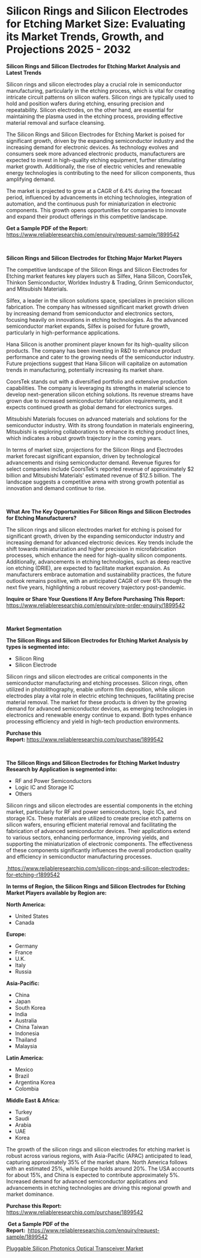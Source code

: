 <p><h1>Silicon Rings and Silicon Electrodes for Etching Market Size: Evaluating its Market Trends, Growth, and Projections 2025 - 2032</h1></p><p><strong>Silicon Rings and Silicon Electrodes for Etching Market Analysis and Latest Trends</strong></p>
<p><p>Silicon rings and silicon electrodes play a crucial role in semiconductor manufacturing, particularly in the etching process, which is vital for creating intricate circuit patterns on silicon wafers. Silicon rings are typically used to hold and position wafers during etching, ensuring precision and repeatability. Silicon electrodes, on the other hand, are essential for maintaining the plasma used in the etching process, providing effective material removal and surface cleansing.</p><p>The Silicon Rings and Silicon Electrodes for Etching Market is poised for significant growth, driven by the expanding semiconductor industry and the increasing demand for electronic devices. As technology evolves and consumers seek more advanced electronic products, manufacturers are expected to invest in high-quality etching equipment, further stimulating market growth. Additionally, the rise of electric vehicles and renewable energy technologies is contributing to the need for silicon components, thus amplifying demand.</p><p>The market is projected to grow at a CAGR of 6.4% during the forecast period, influenced by advancements in etching technologies, integration of automation, and the continuous push for miniaturization in electronic components. This growth opens opportunities for companies to innovate and expand their product offerings in this competitive landscape.</p></p>
<p><strong>Get a Sample PDF of the Report:&nbsp;</strong> <a href="https://www.reliableresearchiq.com/enquiry/request-sample/1899542?utm_campaign=2447&utm_medium=2&utm_source=Github&utm_content=ia&utm_term=13022025&utm_id=silicon-rings-and-silicon-electrodes-for-etching">https://www.reliableresearchiq.com/enquiry/request-sample/1899542</a></p>
<p>&nbsp;</p>
<p><strong>Silicon Rings and Silicon Electrodes for Etching Major Market Players</strong></p>
<p><p>The competitive landscape of the Silicon Rings and Silicon Electrodes for Etching market features key players such as Silfex, Hana Silicon, CoorsTek, Thinkon Semiconductor, Worldex Industry & Trading, Grinm Semiconductor, and Mitsubishi Materials. </p><p>Silfex, a leader in the silicon solutions space, specializes in precision silicon fabrication. The company has witnessed significant market growth driven by increasing demand from semiconductor and electronics sectors, focusing heavily on innovations in etching technologies. As the advanced semiconductor market expands, Silfex is poised for future growth, particularly in high-performance applications.</p><p>Hana Silicon is another prominent player known for its high-quality silicon products. The company has been investing in R&D to enhance product performance and cater to the growing needs of the semiconductor industry. Future projections suggest that Hana Silicon will capitalize on automation trends in manufacturing, potentially increasing its market share.</p><p>CoorsTek stands out with a diversified portfolio and extensive production capabilities. The company is leveraging its strengths in material science to develop next-generation silicon etching solutions. Its revenue streams have grown due to increased semiconductor fabrication requirements, and it expects continued growth as global demand for electronics surges.</p><p>Mitsubishi Materials focuses on advanced materials and solutions for the semiconductor industry. With its strong foundation in materials engineering, Mitsubishi is exploring collaborations to enhance its etching product lines, which indicates a robust growth trajectory in the coming years.</p><p>In terms of market size, projections for the Silicon Rings and Electrodes market forecast significant expansion, driven by technological advancements and rising semiconductor demand. Revenue figures for select companies include CoorsTek's reported revenue of approximately $2 billion and Mitsubishi Materials' estimated revenue of $12.5 billion. The landscape suggests a competitive arena with strong growth potential as innovation and demand continue to rise.</p></p>
<p>&nbsp;</p>
<p><strong>What Are The Key Opportunities For Silicon Rings and Silicon Electrodes for Etching Manufacturers?</strong></p>
<p><p>The silicon rings and silicon electrodes market for etching is poised for significant growth, driven by the expanding semiconductor industry and increasing demand for advanced electronic devices. Key trends include the shift towards miniaturization and higher precision in microfabrication processes, which enhance the need for high-quality silicon components. Additionally, advancements in etching technologies, such as deep reactive ion etching (DRIE), are expected to facilitate market expansion. As manufacturers embrace automation and sustainability practices, the future outlook remains positive, with an anticipated CAGR of over 6% through the next five years, highlighting a robust recovery trajectory post-pandemic.</p></p>
<p><strong>Inquire or Share Your Questions If Any Before Purchasing This Report:</strong> <a href="https://www.reliableresearchiq.com/enquiry/pre-order-enquiry/1899542?utm_campaign=2447&utm_medium=2&utm_source=Github&utm_content=ia&utm_term=13022025&utm_id=silicon-rings-and-silicon-electrodes-for-etching">https://www.reliableresearchiq.com/enquiry/pre-order-enquiry/1899542</a></p>
<p>&nbsp;</p>
<p><strong>Market Segmentation</strong></p>
<p><strong>The Silicon Rings and Silicon Electrodes for Etching Market Analysis by types is segmented into:</strong></p>
<p><ul><li>Silicon Ring</li><li>Silicon Electrode</li></ul></p>
<p><p>Silicon rings and silicon electrodes are critical components in the semiconductor manufacturing and etching processes. Silicon rings, often utilized in photolithography, enable uniform film deposition, while silicon electrodes play a vital role in electric etching techniques, facilitating precise material removal. The market for these products is driven by the growing demand for advanced semiconductor devices, as emerging technologies in electronics and renewable energy continue to expand. Both types enhance processing efficiency and yield in high-tech production environments.</p></p>
<p><strong>Purchase this Report:&nbsp;</strong><a href="https://www.reliableresearchiq.com/purchase/1899542?utm_campaign=2447&utm_medium=2&utm_source=Github&utm_content=ia&utm_term=13022025&utm_id=silicon-rings-and-silicon-electrodes-for-etching">https://www.reliableresearchiq.com/purchase/1899542</a></p>
<p>&nbsp;</p>
<p><strong>The Silicon Rings and Silicon Electrodes for Etching Market Industry Research by Application is segmented into:</strong></p>
<p><ul><li>RF and Power Semiconductors</li><li>Logic IC and Storage IC</li><li>Others</li></ul></p>
<p><p>Silicon rings and silicon electrodes are essential components in the etching market, particularly for RF and power semiconductors, logic ICs, and storage ICs. These materials are utilized to create precise etch patterns on silicon wafers, ensuring efficient material removal and facilitating the fabrication of advanced semiconductor devices. Their applications extend to various sectors, enhancing performance, improving yields, and supporting the miniaturization of electronic components. The effectiveness of these components significantly influences the overall production quality and efficiency in semiconductor manufacturing processes.</p></p>
<p><a href="https://www.reliableresearchiq.com/silicon-rings-and-silicon-electrodes-for-etching-r1899542?utm_campaign=2447&utm_medium=2&utm_source=Github&utm_content=ia&utm_term=13022025&utm_id=silicon-rings-and-silicon-electrodes-for-etching">&nbsp;https://www.reliableresearchiq.com/silicon-rings-and-silicon-electrodes-for-etching-r1899542</a></p>
<p><strong>In terms of Region, the Silicon Rings and Silicon Electrodes for Etching Market Players available by Region are:</strong></p>
<p>
    <p> <strong> North America: </strong>
        <ul>
            <li>United States</li>
            <li>Canada</li>
        </ul>
        </p> 
    <p> <strong> Europe: </strong>
        <ul>
            <li>Germany</li>
            <li>France</li>
            <li>U.K.</li>
            <li>Italy</li>
            <li>Russia</li>
        </ul>
        </p> 
    <p> <strong> Asia-Pacific: </strong>
        <ul>
            <li>China</li>
            <li>Japan</li>
            <li>South Korea</li>
            <li>India</li>
            <li>Australia</li>
            <li>China Taiwan</li>
            <li>Indonesia</li>
            <li>Thailand</li>
            <li>Malaysia</li>
        </ul>
        </p> 
    <p> <strong> Latin America: </strong>
        <ul>
            <li>Mexico</li>
            <li>Brazil</li>
            <li>Argentina Korea</li>
            <li>Colombia</li>
        </ul>
        </p> 
    <p> <strong> Middle East & Africa: </strong>
        <ul>
            <li>Turkey</li>
            <li>Saudi</li>
            <li>Arabia</li>
            <li>UAE</li>
            <li>Korea</li>
        </ul>
    </p>
    </p>
<p><p>The growth of the silicon rings and silicon electrodes for etching market is robust across various regions, with Asia-Pacific (APAC) anticipated to lead, capturing approximately 35% of the market share. North America follows with an estimated 25%, while Europe holds around 20%. The USA accounts for about 15%, and China is expected to contribute approximately 5%. Increased demand for advanced semiconductor applications and advancements in etching technologies are driving this regional growth and market dominance.</p></p>
<p><strong>Purchase this Report: </strong><a href="https://www.reliableresearchiq.com/purchase/1899542?utm_campaign=2447&utm_medium=2&utm_source=Github&utm_content=ia&utm_term=13022025&utm_id=silicon-rings-and-silicon-electrodes-for-etching">https://www.reliableresearchiq.com/purchase/1899542</a></p>
<p>&nbsp;<strong>Get a Sample PDF of the Report:&nbsp;&nbsp;</strong><a href="https://www.reliableresearchiq.com/enquiry/request-sample/1899542?utm_campaign=2447&utm_medium=2&utm_source=Github&utm_content=ia&utm_term=13022025&utm_id=silicon-rings-and-silicon-electrodes-for-etching">https://www.reliableresearchiq.com/enquiry/request-sample/1899542</a></p>
<p><strong></strong></p>
<p><p><a href="https://github.com/yankimber90yankim/Market-Research-Report-List-1/blob/main/pluggable-silicon-photonics-optical-transceiver-market.md?utm_campaign=2447&utm_medium=2&utm_source=Github&utm_content=ia&utm_term=13022025&utm_id=silicon-rings-and-silicon-electrodes-for-etching">Pluggable Silicon Photonics Optical Transceiver Market</a></p></p>